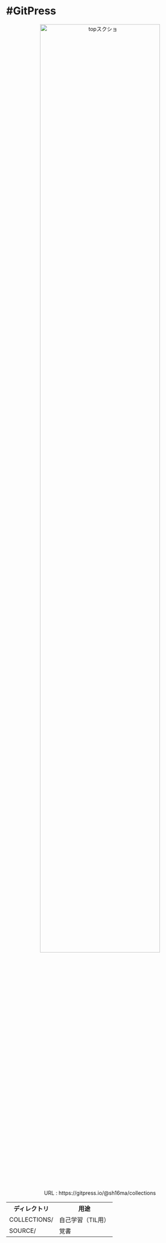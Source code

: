 # #GitPress

<p align='center'>
    <img width="80%" alt="topスクショ" src="https://user-images.githubusercontent.com/28585421/155921826-8799b723-b71d-4edb-88b0-45e8219b2967.png">
</p>

<p align='center' style='margin-botom: 2em;'>URL : https://gitpress.io/@sh16ma/collections</p>

<table align='center' width="80%">
    <tr><th>ディレクトリ</th><th>用途</th></tr>
    <tr><td>COLLECTIONS/</td><td>自己学習（TIL用）</td></tr>
    <tr><td>SOURCE/</td><td>覚書</td></tr>
</table>

